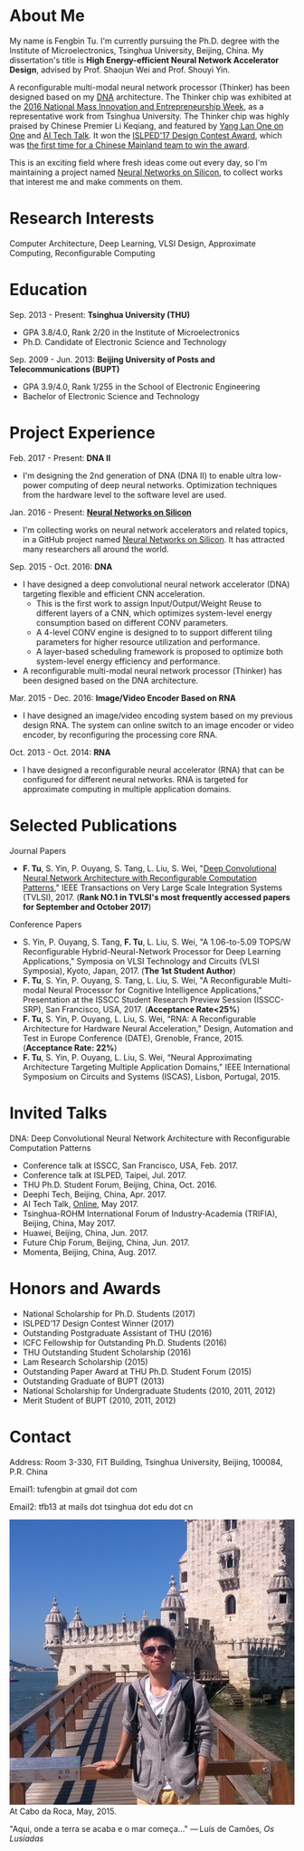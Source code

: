 # About Me
My name is Fengbin Tu. I'm currently pursuing the Ph.D. degree with the Institute of Microelectronics, Tsinghua University, Beijing, China. My dissertation's title is **High Energy-efficient Neural Network Accelerator Design**, advised by Prof. Shaojun Wei and Prof. Shouyi Yin. 

A reconfigurable multi-modal neural network processor (Thinker) has been designed based on my [DNA](http://ieeexplore.ieee.org/document/7898402/) architecture. The Thinker chip was exhibited at the [2016 National Mass Innovation and Entrepreneurship Week](http://news.tsinghua.edu.cn/publish/thunews/9648/2016/20161013102253491194453/20161013102253491194453_.html), as a representative work from Tsinghua University. The Thinker chip was highly praised by Chinese Premier Li Keqiang, and featured by [Yang Lan One on One](http://www.iqiyi.com/v_19rr77vmeo.html?wx_uid1=wxidoG0a9jsItpryB9soI-lGgUuUtvlc&wx_uid2=wxidoG0a9jsItpryB9soI-lGgUuUtvlc) and [AI Tech Talk](https://www.leiphone.com/news/201705/8sB0WHz6D70J7NAy.html). It won the [ISLPED'17 Design Contest Award](http://islped.org/2017/index.php), which was [the first time for a Chinese Mainland team to win the award](http://news.tsinghua.edu.cn/publish/thunews/10303/2017/20170809193415062503521/20170809193415062503521_.html).

This is an exciting field where fresh ideas come out every day, so I'm maintaining a project named [Neural Networks on Silicon](https://github.com/fengbintu/Neural-Networks-on-Silicon), to collect works that interest me and make comments on them.

# Research Interests
Computer Architecture, Deep Learning, VLSI Design, Approximate Computing, Reconfigurable Computing

# Education
Sep. 2013 - Present: **Tsinghua University (THU)**

* GPA 3.8/4.0, Rank 2/20 in the Institute of Microelectronics
* Ph.D. Candidate of Electronic Science and Technology

Sep. 2009 - Jun. 2013: **Beijing University of Posts and Telecommunications (BUPT)**

* GPA 3.9/4.0, Rank 1/255 in the School of Electronic Engineering
* Bachelor of Electronic Science and Technology 

# Project Experience
Feb. 2017 - Present: **DNA II**

* I'm designing the 2nd generation of DNA (DNA II) to enable ultra low-power computing of deep neural networks. Optimization techniques from the hardware level to the software level are used.

Jan. 2016 - Present: [**Neural Networks on Silicon**](https://github.com/fengbintu/Neural-Networks-on-Silicon)

* I'm collecting works on neural network accelerators and related topics, in a GitHub project named [Neural Networks on Silicon](https://github.com/fengbintu/Neural-Networks-on-Silicon). It has attracted many researchers all around the world.

Sep. 2015 - Oct. 2016: **DNA**

* I have designed a deep convolutional neural network accelerator (DNA) targeting flexible and efficient CNN acceleration. 
  - This is the first work to assign Input/Output/Weight Reuse to different layers of a CNN, which optimizes system-level energy consumption based on different CONV parameters.
  - A 4-level CONV engine is designed to to support different tiling parameters for higher resource utilization and performance.
  - A layer-based scheduling framework is proposed to optimize both system-level energy efficiency and performance.
* A reconfigurable multi-modal neural network processor (Thinker) has been designed based on the DNA architecture.

Mar. 2015 - Dec. 2016: **Image/Video Encoder Based on RNA**

* I have designed an image/video encoding system based on my previous design RNA. The system can online switch to an image encoder or video encoder, by reconfiguring the processing core RNA.

Oct. 2013 - Oct. 2014: **RNA**

* I have designed a reconfigurable neural accelerator (RNA) that can be configured for different neural networks. RNA is targeted for approximate computing in multiple application domains.

# Selected Publications
Journal Papers
* **F. Tu**, S. Yin, P. Ouyang, S. Tang, L. Liu, S. Wei, "[Deep Convolutional Neural Network Architecture with Reconfigurable Computation Patterns](http://ieeexplore.ieee.org/document/7898402/)," IEEE Transactions on Very Large Scale Integration Systems (TVLSI), 2017. (**Rank NO.1 in TVLSI's most frequently accessed papers for September and October 2017**)

Conference Papers
* S. Yin, P. Ouyang, S. Tang, **F. Tu**, L. Liu, S. Wei, "A 1.06-to-5.09 TOPS/W Reconfigurable Hybrid-Neural-Network Processor	for Deep Learning Applications," Symposia on VLSI Technology and Circuits (VLSI Symposia), Kyoto, Japan, 2017. (**The 1st Student Author**)
* **F. Tu**, S. Yin, P. Ouyang, S. Tang, L. Liu, S. Wei, "A Reconfigurable Multi-modal Neural Processor for Cognitive Intelligence Applications," Presentation at the ISSCC Student Research Preview Session (ISSCC-SRP), San Francisco, USA, 2017. (**Acceptance Rate<25%**)
* **F. Tu**, S. Yin, P. Ouyang, L. Liu, S. Wei, “RNA: A Reconfigurable Architecture for Hardware Neural Acceleration," Design, Automation and Test in Europe Conference (DATE), Grenoble, France, 2015. (**Acceptance Rate: 22%**)
* **F. Tu**, S. Yin, P. Ouyang, L. Liu, S. Wei, “Neural Approximating Architecture  Targeting Multiple Application Domains," IEEE International Symposium on Circuits and Systems (ISCAS), Lisbon, Portugal, 2015.

# Invited Talks
DNA: Deep Convolutional Neural Network Architecture with Reconfigurable Computation Patterns
* Conference talk at ISSCC, San Francisco, USA, Feb. 2017.
* Conference talk at ISLPED, Taipei, Jul. 2017.
* THU Ph.D. Student Forum, Beijing, China, Oct. 2016.
* Deephi Tech, Beijing, China, Apr. 2017.
* AI Tech Talk, [Online](https://www.leiphone.com/news/201705/8sB0WHz6D70J7NAy.html), May 2017.
* Tsinghua-ROHM International Forum of Industry-Academia (TRIFIA), Beijing, China, May 2017.
* Huawei, Beijing, China, Jun. 2017.
* Future Chip Forum, Beijing, China, Jun. 2017.
* Momenta, Beijing, China, Aug. 2017.

# Honors and Awards
* National Scholarship for Ph.D. Students (2017)
* ISLPED'17 Design Contest Winner (2017)
* Outstanding Postgraduate Assistant of THU (2016)
* ICFC Fellowship for Outstanding Ph.D. Students (2016)
* THU Outstanding Student Scholarship (2016)
* Lam Research Scholarship (2015)
* Outstanding Paper Award at THU Ph.D. Student Forum (2015)
* Outstanding Graduate of BUPT (2013)
* National Scholarship for Undergraduate Students (2010, 2011, 2012)
* Merit Student of BUPT (2010, 2011, 2012) 

# Contact
Address: Room 3-330, FIT Building, Tsinghua University, Beijing, 100084, P.R. China

Email1: tufengbin at gmail dot com

Email2: tfb13 at mails dot tsinghua dot edu dot cn

![At Cabo da Roca, May, 2015](./portrait.jpg)
At Cabo da Roca, May, 2015.

"Aqui, onde a terra se acaba e o mar começa..." — Luís de Camões, *Os Lusíadas*
